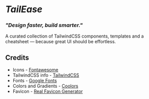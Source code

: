 # ***TailEase***

### ***"Design faster, build smarter."***

A curated collection of TailwindCSS components, templates and a cheatsheet — because great UI should be effortless.

## **Credits**

- Icons - [Fontawesome](https://fontawesome.com/)
- TailwindCSS info - [TailwindCSS](https://tailwindcss.com/)
- Fonts - [Google Fonts](https://fonts.google.com/)
- Colors and Gradients - [Coolors](https://coolors.co/?ref=65c3e665ab0d85000b3c7b75)
- Favicon - [Real Favicon Generator](https://realfavicongenerator.net/)

